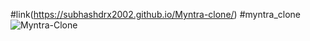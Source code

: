 #link(https://subhashdrx2002.github.io/Myntra-clone/)
#myntra_clone![Myntra-Clone](https://github.com/user-attachments/assets/bf32e467-569a-4c40-b1c2-43f954996de3)

